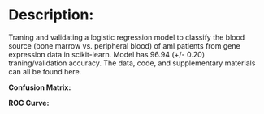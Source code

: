 # Description:

Traning and validating a logistic regression model to classify the blood source (bone marrow vs. peripheral blood) of aml patients from gene expression data in scikit-learn. Model has 96.94 (+/- 0.20) traning/validation accuracy. The data, code, and supplementary materials can all be found here.


**Confusion Matrix:**


**ROC Curve:**


